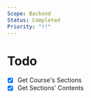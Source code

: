 ```yaml
---
Scope: Backend
Status: Completed
Priority: "!!"
---
```


# Todo
- [x] Get Course's Sections
- [x] Get Sections' Contents